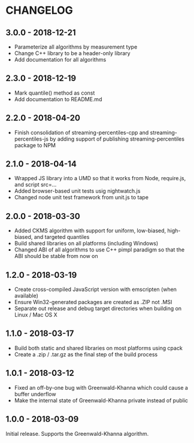 # CHANGELOG

## 3.0.0 - 2018-12-21

- Parameterize all algorithms by measurement type
- Change C++ library to be a header-only library
- Add documentation for all algorithms

## 2.3.0 - 2018-12-19

- Mark quantile() method as const
- Add documentation to README.md

## 2.2.0 - 2018-04-20

- Finish consolidation of streaming-percentiles-cpp and
  streaming-percentiles-js by adding support of publishing
  streaming-percentiles package to NPM

## 2.1.0 - 2018-04-14

- Wrapped JS library into a UMD so that it works from
  Node, require.js, and script src=...
- Added browser-based unit tests usig nightwatch.js
- Changed node unit test framework from unit.js to tape

## 2.0.0 - 2018-03-30

- Added CKMS algorithm with support for uniform, low-biased,
  high-biased, and targeted quantiles
- Build shared libraries on all platforms (including Windows)
- Changed ABI of all algorithms to use C++ pimpl paradigm so that
  the ABI should be stable from now on

## 1.2.0 - 2018-03-19

- Create cross-compiled JavaScript version with emscripten
  (when available)
- Ensure Win32-generated packages are created as .ZIP
  not .MSI
- Separate out release and debug target directories when
  building on Linux / Mac OS X

## 1.1.0 - 2018-03-17

- Build both static and shared libraries on most platforms
  using cpack
- Create a .zip / .tar.gz as the final step of the build
  process

## 1.0.1 - 2018-03-12

- Fixed an off-by-one bug with Greenwald-Khanna which could cause
  a buffer underflow
- Make the internal state of Greenwald-Khanna private instead of
  public

## 1.0.0 - 2018-03-09

Initial release.  Supports the Greenwald-Khanna algorithm.
